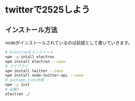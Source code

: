 # twitterで2525しよう

## インストール方法

nodeがインストールされているのは前提として書いていきます。

```bash
# Electronをインストール
npm -g intall electron
npm install electron --save
# ライブラリ
npm install twitter --save
npm install node-twitter-api --save
# package.json作成
npm -y init
# 起動!
electron ./
```